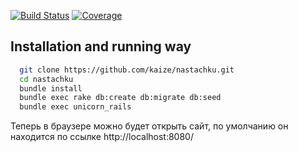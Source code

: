 [![Build Status](https://travis-ci.org/kaize/nastachku.png)](undefined)
[![Coverage](https://coveralls.io/repos/kaize/nastachku/badge.png?branch=master)](undefined)

## Installation and running way
```sh
  git clone https://github.com/kaize/nastachku.git
  cd nastachku
  bundle install
  bundle exec rake db:create db:migrate db:seed
  bundle exec unicorn_rails
```

  Теперь в браузере можно будет открыть сайт, по умолчанию он находится
по ссылке http://localhost:8080/